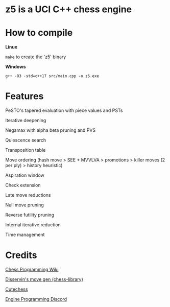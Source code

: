 # z5 is a UCI C++ chess engine

# How to compile

**Linux**

```make``` to create the 'z5' binary

**Windows**

```g++ -O3 -std=c++17 src/main.cpp -o z5.exe```

# Features

PeSTO's tapered evaluation with piece values and PSTs

Iterative deepening

Negamax with alpha beta pruning and PVS

Quiescence search

Transposition table

Move ordering (hash move > SEE + MVVLVA > promotions > killer moves (2 per ply) > history heuristic)

Aspiration window

Check extension

Late move reductions

Null move pruning

Reverse futility pruning

Internal iterative reduction

Time management

# Credits

[Chess Programming Wiki](https://www.chessprogramming.org/)

[Disservin's move gen (chess-library)](https://github.com/Disservin/chess-library)

[Cutechess](https://github.com/cutechess/cutechess)

[Engine Programming Discord](https://discord.gg/pcjr9eXK)

